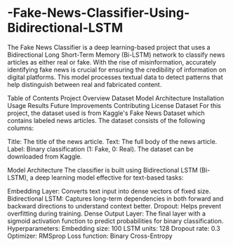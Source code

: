 # -Fake-News-Classifier-Using-Bidirectional-LSTM
The Fake News Classifier is a deep learning-based project that uses a Bidirectional Long Short-Term Memory (Bi-LSTM) network to classify news articles as either real or fake. With the rise of misinformation, accurately identifying fake news is crucial for ensuring the credibility of information on digital platforms. This model processes textual data to detect patterns that help distinguish between real and fabricated content.

Table of Contents
Project Overview
Dataset
Model Architecture
Installation
Usage
Results
Future Improvements
Contributing
License
Dataset
For this project, the dataset used is from Kaggle's Fake News Dataset which contains labeled news articles. The dataset consists of the following columns:

Title: The title of the news article.
Text: The full body of the news article.
Label: Binary classification (1: Fake, 0: Real).
The dataset can be downloaded from Kaggle.

Model Architecture
The classifier is built using Bidirectional LSTM (Bi-LSTM), a deep learning model effective for text-based tasks:

Embedding Layer: Converts text input into dense vectors of fixed size.
Bidirectional LSTM: Captures long-term dependencies in both forward and backward directions to understand context better.
Dropout: Helps prevent overfitting during training.
Dense Output Layer: The final layer with a sigmoid activation function to predict probabilities for binary classification.
Hyperparameters:
Embedding size: 100
LSTM units: 128
Dropout rate: 0.3
Optimizer: RMSprop
Loss function: Binary Cross-Entropy
